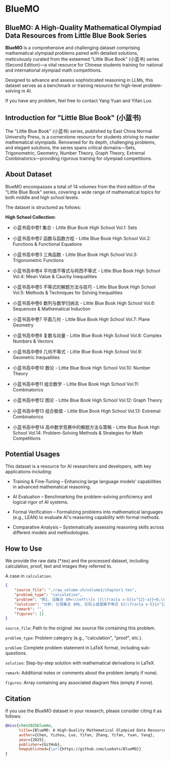 # BlueMO

## BlueMO: A High-Quality Mathematical Olympiad Data Resources from Little Blue Book Series

**BlueMO** is a comprehensive and challenging dataset comprising mathematical olympiad problems paired with detailed solutions, meticulously curated from the esteemed "Little Blue Book" (小蓝书) series (Second Edition)—a vital resource for Chinese students training for national and international olympiad math competitions.

Designed to advance and assess sophisticated reasoning in LLMs, this dataset serves as a benchmark or training resource for high-level problem-solving in AI.

If you have any problem, feel free to contact Yang Yuan and Yifan Luo.

## Introduction for "Little Blue Book" (小蓝书)

The "Little Blue Book" (小蓝书) series, published by East China Normal University Press, is a cornerstone resource for students striving to master mathematical olympiads. Renowned for its depth, challenging problems, and elegant solutions, the series spans critical domains—Sets, Trigonometric, Geometry, Number Theory, Graph Theory, Extremal Combinatorics—providing rigorous training for olympiad competitions.

## About Dataset

BlueMO encompasses a total of 14 volumes from the third edition of the "Little Blue Book" series, covering a wide range of mathematical topics for both middle and high school levels.

The dataset is structured as follows:

**High School Collection:**

* 小蓝书高中卷1 集合 - Little Blue Book High School Vol.1: Sets

* 小蓝书高中卷2 函数与函数方程 - Little Blue Book High School Vol.2: Functions & Functional Equations

* 小蓝书高中卷3 三角函数 - Little Blue Book High School Vol.3: Trigonometric Functions

* 小蓝书高中卷4 平均值不等式与柯西不等式 - Little Blue Book High School Vol.4: Mean Value & Cauchy Inequalities

* 小蓝书高中卷5 不等式的解题方法与技巧 - Little Blue Book High School Vol.5: Methods & Techniques for Solving Inequalities

* 小蓝书高中卷6 数列与数学归纳法 - Little Blue Book High School Vol.6: Sequences & Mathematical Induction

* 小蓝书高中卷7 平面几何 - Little Blue Book High School Vol.7: Plane Geometry

* 小蓝书高中卷8 复数与向量 - Little Blue Book High School Vol.8: Complex Numbers & Vectors

* 小蓝书高中卷9 几何不等式 - Little Blue Book High School Vol.9: Geometric Inequalities

* 小蓝书高中卷10 数论 - Little Blue Book High School Vol.10: Number Theory

* 小蓝书高中卷11 组合数学 - Little Blue Book High School Vol.11: Combinatorics

* 小蓝书高中卷12 图论 - Little Blue Book High School Vol.12: Graph Theory

* 小蓝书高中卷13 组合极值 - Little Blue Book High School Vol.13: Extremal Combinatorics

* 小蓝书高中卷14 高中数学竞赛中的解题方法与策略 - Little Blue Book High School Vol.14: Problem-Solving Methods & Strategies for Math Competitions

## Potential Usages

This dataset is a resource for AI researchers and developers, with key applications including:

* Training & Fine-Tuning – Enhancing large language models’ capabilities in advanced mathematical reasoning.

* AI Evaluation – Benchmarking the problem-solving proficiency and logical rigor of AI systems.

* Formal Verification – Formalizing problems into mathematical languages (e.g., LEAN) to evaluate AI's reasoning capability with formal methods.

* Comparative Analysis – Systematically assessing reasoning skills across different models and methodologies.

## How to Use

We provide the raw data (*.tex) and the processed dataset, including calculation, proof, text and images they referred to.

A case in `calculation`.

```json
{
    "source_file": "./raw_volume-zh/volume1/chapter1.tex",
    "problem_type": "calculation",
    "problem": "例1. 设集合 $M=\\left\\{x |{\\frac{a x-5}{x^{2}-a}}<0,\\,x\\in\\mathbb{R}\\right\\}$ \n(1)当 $a=4$ 时,化简集合 $M$ ;\n(2)若 $3\\in M,$ ,且 $5\\notin M,$ 求实数a的取值范围.",
    "solution": "分析: 化简集合 $M$, 实际上就是解不等式 ${\\frac{a x-5}{x^{2}-a}}<0.$ \n解: (1) 当 $a=4$ 时,有\n$$\n{\\frac{4x-5}{x^{2}-4}}<0\\,, \n$$\n即\n$$\n\\left(x-\\frac{5}{4}\\right)(x+2)(x-2)<0. \n$$\n$x<-2$ 或 ${\\frac{5}{4}}<x<2.$ \n所以 $M=(-\\infty,-2)\\cup\\bigl({\\frac{5}{4}}, 2\\bigr).$ \n(2)由 $3\\in M,$ 得 ${\\frac{3a-5}{3^{2}-a}}<0$,即 $\\left(a-\\frac{5}{3}\\right)(a-9)\\geqslant0$ ,所以\n$$\na<{\\frac{5}{3}}或a>9. \n$$\n由 $5\\notin M$ 得, ${\\frac{5a-5}{5^{2}-a}}\\geqslant0$ 或 $5^{2}-a=0$ ,所以\n$$\n1\\leq a\\leq25. \n$$\n可得 $x\\in\\left[1,{\\frac{5}{3}}\\right)\\cup\\left(9,25\\right]$.\n说明: $5\\notin M$ 隐含了条件 $5^{2}-a=$ 0,这是容易被忽视的.\n由概括原则我们知道,判断一个对象 $x$ 是否为集合 $S$ 的元素,等价于判断 $x$ 是否具有性质 $P$.",
    "remark": "",
    "figures": []
}
```

`source_file`: Path to the original .tex source file containing this problem.

`problem_type`: Problem category (e.g., "calculation", "proof", etc.).

`problem`: Complete problem statement in LaTeX format, including sub-questions.

`solution`: Step-by-step solution with mathematical derivations in LaTeX.

`remark`: Additional notes or comments about the problem (empty if none).

`figures`: Array containing any associated diagram files (empty if none).


## Citation


If you use the BlueMO dataset in your research, please consider citing it as follows:

```bibtex
@misc{chen2025bluemo,
      title={BlueMO: A High-Quality Mathematical Olympiad Data Resources from Little Blue Book Series},
      author={Chen, Yizhou, Luo, Yifan, Zhang, Yifan, Yuan, Yang},
      year={2025},
      publisher={GitHub},
      howpublished={\url{https://github.com/Luobots/BlueMO}}
}
```
